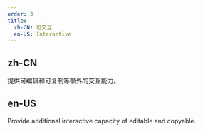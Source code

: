 ```yaml
---
order: 3
title:
  zh-CN: 可交互
  en-US: Interactive
---
```


## zh-CN
提供可编辑和可复制等额外的交互能力。


## en-US
Provide additional interactive capacity of editable and copyable.
